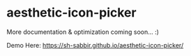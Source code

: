 # aesthetic-icon-picker

More documentation & optimization coming soon... :)

Demo Here: https://sh-sabbir.github.io/aesthetic-icon-picker/
